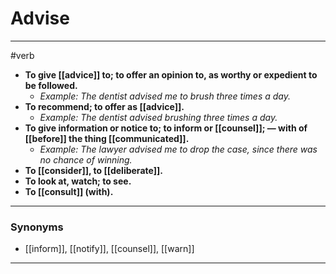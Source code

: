 # Advise
---
#verb
- **To give [[advice]] to; to offer an opinion to, as worthy or expedient to be followed.**
	- _Example: The dentist advised me to brush three times a day._
- **To recommend; to offer as [[advice]].**
	- _Example: The dentist advised brushing three times a day._
- **To give information or notice to; to inform or [[counsel]]; — with of [[before]] the thing [[communicated]].**
	- _Example: The lawyer advised me to drop the case, since there was no chance of winning._
- **To [[consider]], to [[deliberate]].**
- **To look at, watch; to see.**
- **To [[consult]] (with).**
---
### Synonyms
- [[inform]], [[notify]], [[counsel]], [[warn]]
---
